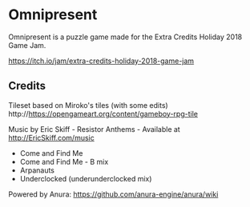Omnipresent
===========

Omnipresent is a puzzle game made for the Extra Credits Holiday 2018 Game Jam.

https://itch.io/jam/extra-credits-holiday-2018-game-jam


Credits
-------

Tileset based on Miroko's tiles (with some edits)
http://https://opengameart.org/content/gameboy-rpg-tile

Music by Eric Skiff - Resistor Anthems - Available at http://EricSkiff.com/music
 * Come and Find Me
 * Come and Find Me - B mix
 * Arpanauts
 * Underclocked (underunderclocked mix)

Powered by Anura:
https://github.com/anura-engine/anura/wiki
